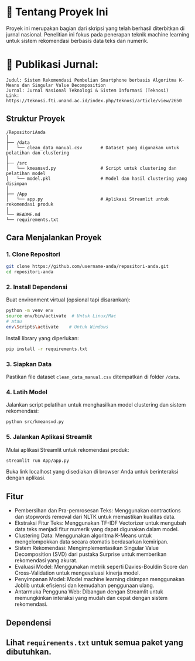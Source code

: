 # 📝 Tentang Proyek Ini

Proyek ini merupakan bagian dari skripsi yang telah berhasil diterbitkan di jurnal nasional. Penelitian ini fokus pada penerapan teknik machine learning untuk sistem rekomendasi berbasis data teks dan numerik.

# 📄 Publikasi Jurnal:

    Judul: Sistem Rekomendasi Pembelian Smartphone berbasis Algoritma K-Means dan Singular Value Decomposition
    Jurnal: Jurnal Nasional Teknologi & Sistem Informasi (Teknosi)
    Link: https://teknosi.fti.unand.ac.id/index.php/teknosi/article/view/2650

## Struktur Proyek

```
/RepositoriAnda
│
├── /data
│   └── clean_data_manual.csv       # Dataset yang digunakan untuk pelatihan dan clustering
│
├── /src
│   └── kmeansvd.py                 # Script untuk clustering dan pelatihan model
│   └── model.pkl                   # Model dan hasil clustering yang disimpan
│
├── /App
│   └── app.py                      # Aplikasi Streamlit untuk rekomendasi produk
│
└── README.md
└── requirements.txt
```

## Cara Menjalankan Proyek

### 1. Clone Repositori

```bash
git clone https://github.com/username-anda/repositori-anda.git
cd repositori-anda
```

### 2. Install Dependensi

Buat environment virtual (opsional tapi disarankan):

```bash
python -m venv env
source env/bin/activate  # Untuk Linux/Mac
# atau
env\Scripts\activate    # Untuk Windows
```

Install library yang diperlukan:

```bash
pip install -r requirements.txt
```

### 3. Siapkan Data

Pastikan file dataset `clean_data_manual.csv` ditempatkan di folder `/data`.

### 4. Latih Model

Jalankan script pelatihan untuk menghasilkan model clustering dan sistem rekomendasi:

```bash
python src/kmeansvd.py
```

### 5. Jalankan Aplikasi Streamlit

Mulai aplikasi Streamlit untuk rekomendasi produk:

```bash
streamlit run App/app.py
```

Buka link localhost yang disediakan di browser Anda untuk berinteraksi dengan aplikasi.

## Fitur

- Pembersihan dan Pra-pemrosesan Teks: Menggunakan contractions dan stopwords removal dari NLTK untuk memastikan kualitas data.
- Ekstraksi Fitur Teks: Menggunakan TF-IDF Vectorizer untuk mengubah data teks menjadi fitur numerik yang dapat digunakan dalam model.
- Clustering Data: Menggunakan algoritma K-Means untuk mengelompokkan data secara otomatis berdasarkan kemiripan.
- Sistem Rekomendasi: Mengimplementasikan Singular Value Decomposition (SVD) dari pustaka Surprise untuk memberikan rekomendasi yang akurat.
- Evaluasi Model: Menggunakan metrik seperti Davies-Bouldin Score dan Cross-Validation untuk mengevaluasi kinerja model.
- Penyimpanan Model: Model machine learning disimpan menggunakan Joblib untuk efisiensi dan kemudahan penggunaan ulang.
- Antarmuka Pengguna Web: Dibangun dengan Streamlit untuk memungkinkan interaksi yang mudah dan cepat dengan sistem rekomendasi.

## Dependensi

Lihat `requirements.txt` untuk semua paket yang dibutuhkan.
---

